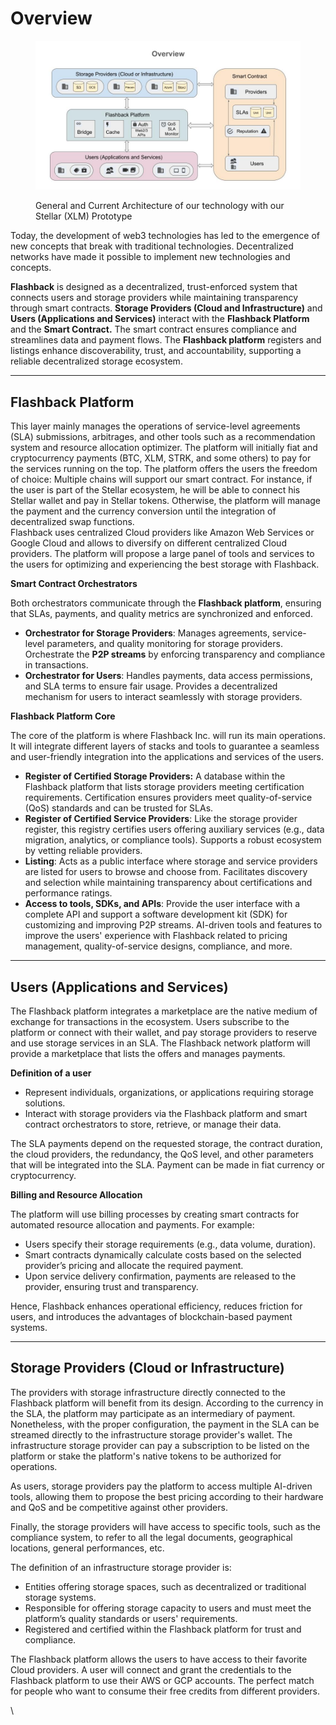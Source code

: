 # Overview

<figure><img src="../../.gitbook/assets/Flashback Network Design.pptx (3).jpg" alt=""><figcaption><p>General and Current Architecture of our technology with our Stellar (XLM) Prototype</p></figcaption></figure>

Today, the development of web3 technologies has led to the emergence of new concepts that break with traditional technologies. Decentralized networks have made it possible to implement new technologies and concepts.

**Flashback** is designed as a decentralized, trust-enforced system that connects users and storage providers while maintaining transparency through smart contracts. **Storage Providers (Cloud and Infrastructure)** and **Users (Applications and Services)** interact with the **Flashback Platform** and the **Smart Contract.** The smart contract ensures compliance and streamlines data and payment flows. The **Flashback platform** registers and listings enhance discoverability, trust, and accountability, supporting a reliable decentralized storage ecosystem.

***

## **Flashback Platform**

This layer mainly manages the operations of service-level agreements (SLA) submissions, arbitrages, and other tools such as a recommendation system and resource allocation optimizer. The platform will initially fiat and cryptocurrency payments (BTC, XLM, STRK, and some others) to pay for the services running on the top. The platform offers the users the freedom of choice: Multiple chains will support our smart contract. For instance, if the user is part of the Stellar ecosystem, he will be able to connect his Stellar wallet and pay in Stellar tokens. Otherwise, the platform will manage the payment and the currency conversion until the integration of decentralized swap functions.\
Flashback uses centralized Cloud providers like Amazon Web Services or Google Cloud and allows to diversify on different centralized Cloud providers. The platform will propose a large panel of tools and services to the users for optimizing and experiencing the best storage with Flashback.

**Smart Contract Orchestrators**

Both orchestrators communicate through the **Flashback platform**, ensuring that SLAs, payments, and quality metrics are synchronized and enforced.

* **Orchestrator for Storage Providers**: Manages agreements, service-level parameters, and quality monitoring for storage providers. Orchestrate the **P2P streams** by enforcing transparency and compliance in transactions.
* **Orchestrator for Users**: Handles payments, data access permissions, and SLA terms to ensure fair usage. Provides a decentralized mechanism for users to interact seamlessly with storage providers.

**Flashback Platform Core**

The core of the platform is where Flashback Inc. will run its main operations. It will integrate different layers of stacks and tools to guarantee a seamless and user-friendly integration into the applications and services of the users.

* **Register of Certified Storage Providers:** A database within the Flashback platform that lists storage providers meeting certification requirements. Certification ensures providers meet quality-of-service (QoS) standards and can be trusted for SLAs.
* **Register of Certified Service Providers**: Like the storage provider register, this registry certifies users offering auxiliary services (e.g., data migration, analytics, or compliance tools). Supports a robust ecosystem by vetting reliable providers.
* **Listing**: Acts as a public interface where storage and service providers are listed for users to browse and choose from. Facilitates discovery and selection while maintaining transparency about certifications and performance ratings.
* **Access to tools, SDKs, and APIs**: Provide the user interface with a complete API and support a software development kit (SDK) for customizing and improving P2P streams.  AI-driven tools and features to improve the users' experience with Flashback related to pricing management, quality-of-service designs, compliance, and more.

***

## **Users (Applications and Services)**

The Flashback platform integrates a marketplace are the native medium of exchange for transactions in the ecosystem. Users subscribe to the platform or connect with their wallet, and pay storage providers to reserve and use storage services in an SLA. The Flashback network platform will provide a marketplace that lists the offers and manages payments.&#x20;

**Definition of a user**

* Represent individuals, organizations, or applications requiring storage solutions.&#x20;
* Interact with storage providers via the Flashback platform and smart contract orchestrators to store, retrieve, or manage their data.

The SLA payments depend on the requested storage, the contract duration, the cloud providers, the redundancy, the QoS level, and other parameters that will be integrated into the SLA. Payment can be made in fiat currency or cryptocurrency.&#x20;

**Billing and Resource Allocation**

The platform will use billing processes by creating smart contracts for automated resource allocation and payments. For example:

* Users specify their storage requirements (e.g., data volume, duration).
* Smart contracts dynamically calculate costs based on the selected provider’s pricing and allocate the required payment.
* Upon service delivery confirmation, payments are released to the provider, ensuring trust and transparency.

Hence, Flashback enhances operational efficiency, reduces friction for users, and introduces the advantages of blockchain-based payment systems.

***

## **Storage Providers (Cloud or Infrastructure)**

The providers with storage infrastructure directly connected to the Flashback platform will benefit from its design. According to the currency in the SLA, the platform may participate as an intermediary of payment. Nonetheless, with the proper configuration, the payment in the SLA can be streamed directly to the infrastructure storage provider's wallet. The infrastructure storage provider can pay a subscription to be listed on the platform or stake the platform's native tokens to be authorized for operations.&#x20;

As users, storage providers pay the platform to access multiple AI-driven tools, allowing them to propose the best pricing according to their hardware and QoS and be competitive against other providers.

Finally, the storage providers will have access to specific tools, such as the compliance system, to refer to all the legal documents, geographical locations, general performances, etc.

The definition of an infrastructure storage provider is:

* Entities offering storage spaces, such as decentralized or traditional storage systems.&#x20;
* Responsible for offering storage capacity to users and must meet the platform’s quality standards or users' requirements.&#x20;
* Registered and certified within the Flashback platform for trust and compliance.

The Flashback platform allows the users to have access to their favorite Cloud providers. A user will connect and grant the credentials to the Flashback platform to use their AWS or GCP accounts. The perfect match for people who want to consume their free credits from different providers.

\
